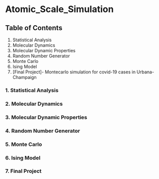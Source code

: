 # Atomic_Scale_Simulation

## Table of Contents
1. Statistical Analysis
2. Molecular Dynamics 
3. Molecular Dynamic Properties
4. Random Number Generator 
5. Monte Carlo 
6. Ising Model 
7. [Final Project]- Montecarlo simulation for covid-19 cases in Urbana-Champaign

### 1. Statistical Analysis

### 2. Molecular Dynamics

### 3. Molecular Dynamic Properties

### 4. Random Number Generator

### 5. Monte Carlo 

### 6. Ising Model

### 7. Final Project

 
